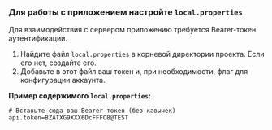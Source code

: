 ### Для работы с приложением настройте `local.properties`

Для взаимодействия с сервером приложению требуется Bearer-токен аутентификации.

1. Найдите файл `local.properties` в корневой директории проекта. Если его нет, создайте его.
2. Добавьте в этот файл ваш токен и, при необходимости, флаг для конфигурации аккаунта.

**Пример содержимого `local.properties`:**

```properties
# Вставьте сюда ваш Bearer-токен (без кавычек)
api.token=BZATXG9XXX6DcFFFO8@TEST
```



